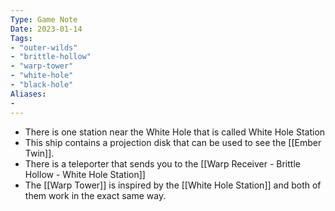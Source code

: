 ```yaml
---
Type: Game Note
Date: 2023-01-14
Tags:
- "outer-wilds"
- "brittle-hollow"
- "warp-tower"
- "white-hole"
- "black-hole"
Aliases:
- 
---
```

- There is one station near the White Hole that is called White Hole Station
- This ship contains a projection disk that can be used to see the [[Ember Twin]].
- There is a teleporter that sends you to the [[Warp Receiver - Brittle Hollow - White Hole Station]]
- The [[Warp Tower]] is inspired by the [[White Hole Station]] and both of them work in the exact same way.